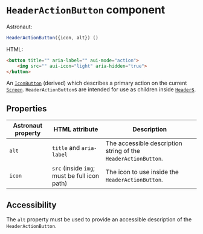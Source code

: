 # `HeaderActionButton` component
Astronaut:
```javascript
HeaderActionButton({icon, alt}) ()
```

HTML:
```html
<button title="" aria-label="" aui-mode="action">
    <img src="" aui-icon="light" aria-hidden="true">
</button>
```

An [`IconButton`](iconbutton.md) (derived) which describes a primary action on the current [`Screen`](screen.md). `HeaderActionButton`s are intended for use as children inside [`Header`s](header.md).

## Properties
| Astronaut property | HTML attribute | Description |
|-|-|-|
|`alt` | `title` and `aria-label` | The accessible description string of the `HeaderActionButton`. |
| `icon` | `src` (inside `img`; must be full icon path) | The icon to use inside the `HeaderActionButton`. |

## Accessibility
The `alt` property must be used to provide an accessible description of the `HeaderActionButton`.